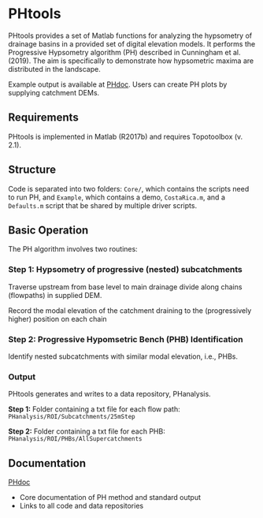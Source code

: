# PHtools

PHtools provides a set of Matlab functions for analyzing the hypsometry of drainage basins in a provided set of digital elevation models. It performs the Progressive Hypsometry algorithm (PH) described in Cunningham et al. (2019). The aim is specifically to demonstrate how hypsometric maxima are distributed in the landscape. 

Example output is available at [PHdoc](https://mcunningham917.github.io/PHdoc/). Users can create PH plots by supplying catchment DEMs.

## Requirements

PHtools is implemented in Matlab (R2017b) and requires Topotoolbox (v. 2.1).

## Structure

Code is separated into two folders: `Core/`, which contains the scripts need to run PH, and `Example`, which contains a demo, `CostaRica.m`, and a `Defaults.m` script that be shared by multiple driver scripts.

## Basic Operation

The PH algorithm involves two routines: 

### Step 1: Hypsometry of progressive (nested) subcatchments 

Traverse upstream from base level to main drainage divide along chains (flowpaths) in supplied DEM.

Record the modal elevation of the catchment draining to the (progressively higher) position on each chain

### Step 2: Progressive Hypomsetric Bench (PHB) Identification

Identify nested subcatchments with similar modal elevation, i.e., PHBs.

### Output

PHtools generates and writes to a data repository, PHanalysis. 

**Step 1:** Folder containing a txt file for each flow path: `PHanalysis/ROI/Subcatchments/25mStep`

**Step 2:** Folder containing a txt file for each PHB: `PHanalysis/ROI/PHBs/AllSupercatchments`

## Documentation

[PHdoc](https://mcunningham917.github.io/PHdoc/)

   - Core documentation of PH method and standard output
   - Links to all code and data repositories
